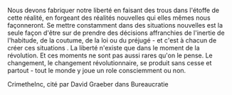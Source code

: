 Nous devons fabriquer notre liberté en faisant des trous dans l'étoffe de cette réalité, en forgeant des réalités nouvelles qui elles mêmes nous façonneront. Se mettre constamment dans des situations nouvelles est la seule façon d'être sur de prendre des décisions affranchies de l'inertie de l'habitude, de la coutume, de la loi ou du préjugé - et c'est à chacun de créer ces situations . La liberté n'existe que dans le moment de la révolution. Et ces moments ne sont pas aussi rares qu'on le pense. Le changement, le changement révolutionnaire, se produit sans cesse et partout - tout le monde y joue un role consciemment ou non.

CrimetheInc, cité par David Graeber dans Bureaucratie
